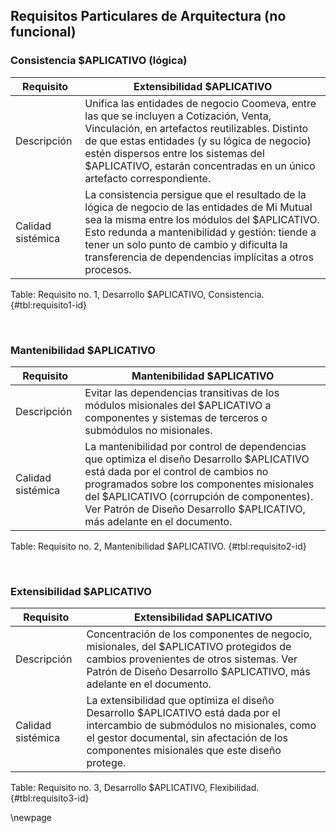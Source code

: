 ## Requisitos Particulares de Arquitectura (no funcional) 

### Consistencia $APLICATIVO (lógica)

| Requisito      | Extensibilidad $APLICATIVO |
|----------------|--------------------|
| Descripción | Unifica las entidades de negocio Coomeva, entre las que se incluyen a Cotización, Venta, Vinculación, en artefactos reutilizables. Distinto de que estas entidades (y su lógica de negocio) estén dispersos entre los sistemas del $APLICATIVO, estarán concentradas en un único artefacto correspondiente. |
| Calidad sistémica | La consistencia persigue que el resultado de la lógica de negocio de las entidades de Mi Mutual sea la misma entre los módulos del $APLICATIVO. Esto redunda a mantenibilidad y gestión: tiende a tener un solo punto de cambio y dificulta la transferencia de dependencias implícitas a otros procesos. |

Table: Requisito no. 1, Desarrollo $APLICATIVO, Consistencia. {#tbl:requisito1-id}

<br>

### Mantenibilidad $APLICATIVO

| Requisito      | Mantenibilidad $APLICATIVO |
|----------------|--------------------|
| Descripción | Evitar las dependencias transitivas de los módulos misionales del $APLICATIVO a componentes y sistemas de terceros o submódulos no misionales.  |
| Calidad sistémica | La mantenibilidad por control de dependencias que optimiza el diseño Desarrollo $APLICATIVO está dada por el control de cambios no programados sobre los componentes misionales del $APLICATIVO (corrupción de componentes). Ver Patrón de Diseño Desarrollo $APLICATIVO, más adelante en el documento. |

Table: Requisito no. 2, Mantenibilidad $APLICATIVO. {#tbl:requisito2-id}

<br>

### Extensibilidad $APLICATIVO

| Requisito      | Extensibilidad $APLICATIVO |
|----------------|--------------------|
| Descripción | Concentración de los componentes de negocio, misionales, del $APLICATIVO protegidos de cambios provenientes de otros sistemas. Ver Patrón de Diseño Desarrollo $APLICATIVO, más adelante en el documento. |
| Calidad sistémica | La extensibilidad que optimiza el diseño Desarrollo $APLICATIVO está dada por el intercambio de submódulos no misionales, como el gestor documental, sin afectación de los componentes misionales que este diseño protege. |

Table: Requisito no. 3, Desarrollo $APLICATIVO, Flexibilidad. {#tbl:requisito3-id}

<div style="page-break-before: always;"></div>
\newpage
